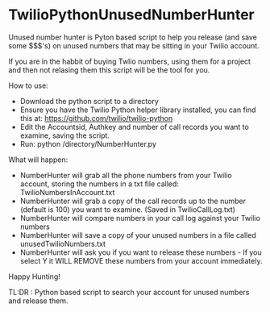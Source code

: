 # TwilioPythonUnusedNumberHunter

Unused number hunter is Pyton based script to help you release (and save some $$$'s) on unused numbers that may be sitting in your Twilio account. 

If you are in the habbit of buying Twlio numbers, using them for a project and then not relasing them this script will be the tool for you. 

How to use: 
- Download the python script to a directory
- Ensure you have the Twilio Python helper library installed, you can find this at: https://github.com/twilio/twilio-python
- Edit the Accountsid, Authkey and number of call records you want to examine, saving the script.
- Run: python /directory/NumberHunter.py

What will happen:
 - NumberHunter will grab all the phone numbers from your Twilio account, storing the numbers in a txt file called: TwilioNumbersInAccount.txt
 - NumberHunter will grab a copy of the call records up to the number (default is 100) you want to examine. (Saved in TwilioCallLog.txt)
 - NumberHunter will compare numbers in your call log against your Twilio numbers
 - NumberHunter will save a copy of your unused numbers in a file called unusedTwilioNumbers.txt
 - NumberHunter will ask you if you want to release these numbers - If you select Y it WILL REMOVE these numbers from your account immediately. 
 
Happy Hunting!


TL:DR : 
Python based script to search your account for unused numbers and release them.
